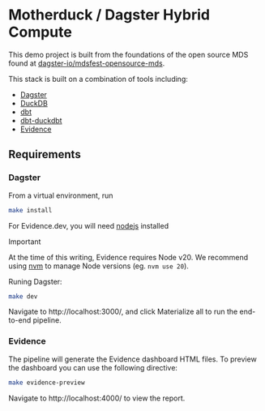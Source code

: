 # Motherduck / Dagster Hybrid Compute

This demo project is built from the foundations of the open source MDS found at [dagster-io/mdsfest-opensource-mds](https://github.com/dagster-io/mdsfest-opensource-mds).

This stack is built on a combination of tools including:

- [Dagster](https://dagster.io)
- [DuckDB](https://duckdb.org)
- [dbt](https://www.getdbt.com)
- [dbt-duckdbt](https://github.com/jwills/dbt-duckdb)
- [Evidence](https://evidence.dev)

## Requirements

### Dagster

From a virtual environment, run

```bash
make install
```
For Evidence.dev, you will need [nodejs](https://nodejs.org/en/download) installed

> [!IMPORTANT]
> At the time of this writing, Evidence requires Node v20. We recommend using [nvm](https://github.com/nvm-sh/nvm) to manage Node versions (eg. `nvm use 20`).

Runing Dagster:

```bash
make dev
```

Navigate to http://localhost:3000/, and click Materialize all to run the end-to-end pipeline.

### Evidence

The pipeline will generate the Evidence dashboard HTML files. To preview the dashboard you can use the following directive:

```bash
make evidence-preview
```

Navigate to http://localhost:4000/ to view the report.
